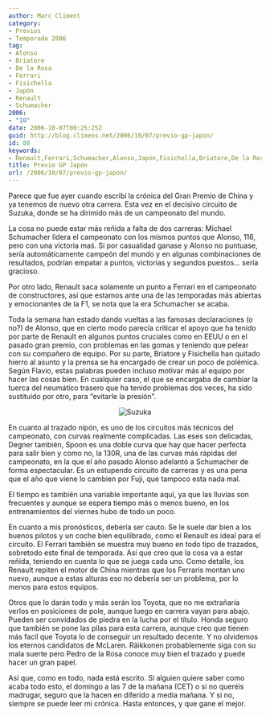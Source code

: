 ```yaml
---
author: Marc Climent
category:
- Previos
- Temporada 2006
tag:
- Alonso
- Briatore
- De la Rosa
- Ferrari
- Fisichella
- Japón
- Renault
- Schumacher
2006:
- "10"
date: 2006-10-07T00:25:25Z
guid: http://blog.climens.net/2006/10/07/previo-gp-japon/
id: 88
keywords:
- Renault,Ferrari,Schumacher,Alonso,Japón,Fisichella,Briatore,De la Rosa
title: Previo GP Japón
url: /2006/10/07/previo-gp-japon/
---
```


Parece que fue ayer cuando escribí la crónica del Gran Premio de China y ya tenemos de nuevo otra carrera. Esta vez en el decisivo circuito de Suzuka, donde se ha dirimido más de un campeonato del mundo.

La cosa no puede estar más reñida a falta de dos carreras: Michael Schumacher lidera el campeonato con los mismos puntos que Alonso, 116, pero con una victoria maś. Si por casualidad ganase y Alonso no puntuase, sería automáticamente campeón del mundo y en algunas combinaciones de resultados, podrían empatar a puntos, victorias y segundos puestos&#8230; sería gracioso.

Por otro lado, Renault saca solamente un punto a Ferrari en el campeonato de constructores, así que estamos ante una de las temporadas más abiertas y emocionantes de la F1, se nota que la era Schumacher se acaba.

Toda la semana han estado dando vueltas a las famosas declaraciones (o no?) de Alonso, que en cierto modo parecía criticar el apoyo que ha tenido por parte de Renault en algunos puntos cruciales como en EEUU o en el pasado gran premio, con problemas en las gomas y teniendo que pelear con su compañero de equipo. Por su parte, Briatore y Fisichella han quitado hierro al asunto y la prensa se ha encargado de crear un poco de polémica. Según Flavio, estas palabras pueden incluso motivar más al equipo por hacer las cosas bien. En cualquier caso, el que se encargaba de cambiar la tuerca del neumático trasero que ha tenido problemas dos veces, ha sido sustituido por otro, para &#8220;evitarle la presión&#8221;.

<div style="text-align: center">
  <img alt="Suzuka" src="http://f1blog.climens.net/files/2006/10/japon.png" />
</div>

En cuanto al trazado nipón, es uno de los circuitos más técnicos del campeonato, con curvas realmente complicadas. Las eses son delicadas, Degner también, Spoon es una doble curva que hay que hacer perfecta para salir bien y como no, la 130R, una de las curvas más rápidas del campeonato, en la que el año pasado Alonso adelantó a Schumacher de forma espectacular. Es un estupendo circuito de carreras y es una pena que el año que viene lo cambien por Fuji, que tampoco esta nada mal.
  
El tiempo es también una variable importante aquí, ya que las lluvias son frecuentes y aunque se espera tiempo más o menos bueno, en los entrenamientos del viernes hubo de todo un poco.

En cuanto a mis pronósticos, debería ser cauto. Se le suele dar bien a los buenos pilotos y un coche bien equilibrado, como el Renault es ideal para el circuito. El Ferrari también se muestra muy bueno en todo tipo de trazados, sobretodo este final de temporada. Así que creo que la cosa va a estar reñida, teniendo en cuenta lo que se juega cada uno. Como detalle, los Renault repiten el motor de China mientras que los Ferraris montan uno nuevo, aunque a estas alturas eso no debería ser un problema, por lo menos para estos equipos.

Otros que lo darán todo y más serán los Toyota, que no me extrañaría verlos en posiciones de pole, aunque luego en carrera vayan para abajo. Pueden ser convidados de piedra en la lucha por el título. Honda seguro que también se pone las pilas para esta carrera, aunque creo que tienen más facil que Toyota lo de conseguir un resultado decente. Y no olvidemos los eternos candidatos de McLaren. Räikkonen probablemente siga con su mala suerte pero Pedro de la Rosa conoce muy bien el trazado y puede hacer un gran papel.
  
Así que, como en todo, nada está escrito. Si alguien quiere saber como acaba todo esto, el domingo a las 7 de la mañana (CET) o si no queréis madrugar, seguro que la hacen en diferido a media mañana. Y si no, siempre se puede leer mi crónica. Hasta entonces, y que gane el mejor.
